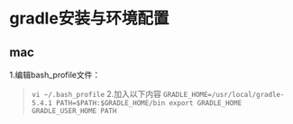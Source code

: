 gradle安装与环境配置
=========
mac
--------
1.编辑bash_profile文件：
>`vi ~/.bash_profile`
2.加入以下内容
>`
GRADLE_HOME=/usr/local/gradle-5.4.1
PATH=$PATH:$GRADLE_HOME/bin
export GRADLE_HOME GRADLE_USER_HOME PATH
`



